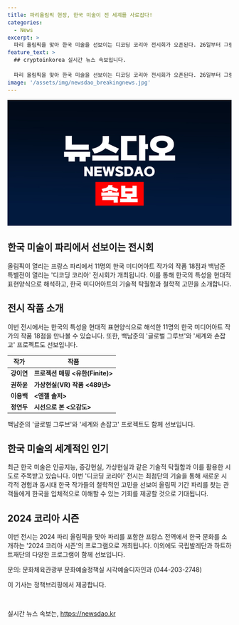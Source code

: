 ```yaml
---
title: 파리올림픽 현장, 한국 미술이 전 세계를 사로잡다!
categories:
  - News
excerpt: >
  파리 올림픽을 맞아 한국 미술을 선보이는 디코딩 코리아 전시회가 오픈된다. 26일부터 그랑팔레 이메르시프에서 열리며, 11명의 한국 미디어아트 작가들의 작품 18점과 백남준 특별전이 선보인다. 이번 전시는 현대적인 미디어아트를 통해 한국의 사회, 역사, 문화를 다루며, 최신 기술을 활용한 작품들이 주목받고 있다. 전시를 통해 파리를 찾은 이들에게 한국을 보다 입체적으로 이해할 수 있는 기회를 제공한다. 2024 코리아 시즌 프로그램의 한 부분으로, 한국 문화를 널리 알리는 역할을 하고 있다.
feature_text: >
  ## cryptoinkorea 실시간 뉴스 속보입니다.

  파리 올림픽을 맞아 한국 미술을 선보이는 디코딩 코리아 전시회가 오픈된다. 26일부터 그랑팔레 이메르시프에서 열리며, 11명의 한국 미디어아트 작가들의 작품 18점과 백남준 특별전이 선보인다. 이번 전시는 현대적인 미디어아트를 통해 한국의 사회, 역사, 문화를 다루며, 최신 기술을 활용한 작품들이 주목받고 있다. 전시를 통해 파리를 찾은 이들에게 한국을 보다 입체적으로 이해할 수 있는 기회를 제공한다. 2024 코리아 시즌 프로그램의 한 부분으로, 한국 문화를 널리 알리는 역할을 하고 있다.
image: '/assets/img/newsdao_breakingnews.jpg'
---
```


<p><img src="/assets/img/newsdao_breakingnews.jpg" alt="cryptoinkorea 속보" /></p>

<h2 data-ke-size="size26">한국 미술이 파리에서 선보이는 전시회</h2>

<p data-ke-size="size16">올림픽이 열리는 프랑스 파리에서 11명의 한국 미디어아트 작가의 작품 18점과 백남준 특별전이 열리는 '디코딩 코리아' 전시회가 개최됩니다. 이를 통해 한국의 특성을 현대적 표현양식으로 해석하고, 한국 미디어아트의 기술적 탁월함과 철학적 고민을 소개합니다.</p>

<h2 data-ke-size="size26">전시 작품 소개</h2>

<p data-ke-size="size16">이번 전시에서는 한국의 특성을 현대적 표현양식으로 해석한 11명의 한국 미디어아트 작가의 작품 18점을 만나볼 수 있습니다. 또한, 백남준의 '글로벌 그루브'와 '세계와 손잡고' 프로젝트도 선보입니다. </p>

<table>
    <thead>
        <tr>
            <th>작가</th>
            <th>작품</th>
        </tr>
    </thead>
    <tbody>
        <tr>
            <td style="text-align: center; height: 17px;"><b>강이연</b></td>
            <td><b>프로젝션 매핑 <유한(Finite)></b></td>
        </tr>
        <tr>
            <td style="text-align: center; height: 17px;"><b>권하윤</b></td>
            <td><b>가상현실(VR) 작품 <489년></b></td>
        </tr>
        <tr>
            <td style="text-align: center; height: 17px;"><b>이용백</b></td>
            <td><b><엔젤 솔저></b></td>
        </tr>
        <tr>
            <td style="text-align: center; height: 17px;"><b>정연두</b></td>
            <td><b>시선으로 본 <오감도></b></td>
        </tr>
    </tbody>
</table>

<p data-ke-size="size16">백남준의 '글로벌 그루브'와 '세계와 손잡고' 프로젝트도 함께 선보입니다.</p>

<h2 data-ke-size="size26">한국 미술의 세계적인 인기</h2>

<p data-ke-size="size16">최근 한국 미술은 인공지능, 증강현실, 가상현실과 같은 기술적 탁월함과 이를 활용한 시도로 주목받고 있습니다. 이번 '디코딩 코리아' 전시는 최첨단의 기술을 통해 새로운 시각적 경험과 동시대 한국 작가들의 철학적인 고민을 선보여 올림픽 기간 파리를 찾는 관객들에게 한국을 입체적으로 이해할 수 있는 기회를 제공할 것으로 기대됩니다.</p>

<h2 data-ke-size="size26">2024 코리아 시즌</h2>

<p data-ke-size="size16">이번 전시는 2024 파리 올림픽을 맞아 파리를 포함한 프랑스 전역에서 한국 문화를 소개하는 '2024 코리아 시즌'의 프로그램으로 개최됩니다. 이외에도 국립발레단과 하트하트재단의 다양한 프로그램이 함께 선보입니다.</p>

<p data-ke-size="size16">문의: 문화체육관광부 문화예술정책실 시각예술디자인과 (044-203-2748)</p>

<p data-ke-size="size16">이 기사는 정책브리핑에서 제공합니다.</p>

<p data-ke-size="size16">&nbsp;</p>
실시간 뉴스 속보는, <a href="https://newsdao.kr" rel="dofollow">https://newsdao.kr</a>


